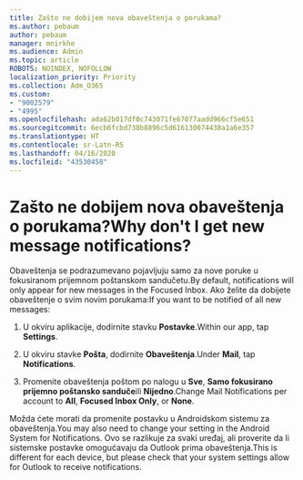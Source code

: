```yaml
---
title: Zašto ne dobijem nova obaveštenja o porukama?
ms.author: pebaum
author: pebaum
manager: mnirkhe
ms.audience: Admin
ms.topic: article
ROBOTS: NOINDEX, NOFOLLOW
localization_priority: Priority
ms.collection: Adm_O365
ms.custom:
- "9002579"
- "4995"
ms.openlocfilehash: ada62b017df0c743071fe67077aadd966cf5e651
ms.sourcegitcommit: 6ecb6fcbd738b8896c5d616130074438a1a6e357
ms.translationtype: HT
ms.contentlocale: sr-Latn-RS
ms.lasthandoff: 04/16/2020
ms.locfileid: "43530458"
---
```

# <a name="why-dont-i-get-new-message-notifications"></a><span data-ttu-id="d0c67-102">Zašto ne dobijem nova obaveštenja o porukama?</span><span class="sxs-lookup"><span data-stu-id="d0c67-102">Why don't I get new message notifications?</span></span>

<span data-ttu-id="d0c67-103">Obaveštenja se podrazumevano pojavljuju samo za nove poruke u fokusiranom prijemnom poštanskom sandučetu.</span><span class="sxs-lookup"><span data-stu-id="d0c67-103">By default, notifications will only appear for new messages in the Focused Inbox.</span></span> <span data-ttu-id="d0c67-104">Ako želite da dobijete obaveštenje o svim novim porukama:</span><span class="sxs-lookup"><span data-stu-id="d0c67-104">If you want to be notified of all new messages:</span></span>

1. <span data-ttu-id="d0c67-105">U okviru aplikacije, dodirnite stavku **Postavke**.</span><span class="sxs-lookup"><span data-stu-id="d0c67-105">Within our app, tap **Settings**.</span></span>

2. <span data-ttu-id="d0c67-106">U okviru stavke **Pošta**, dodirnite **Obaveštenja**.</span><span class="sxs-lookup"><span data-stu-id="d0c67-106">Under **Mail**, tap **Notifications**.</span></span>

3. <span data-ttu-id="d0c67-107">Promenite obaveštenja poštom po nalogu u **Sve**, **Samo fokusirano prijemno poštansko sanduče**ili **Nijedno**.</span><span class="sxs-lookup"><span data-stu-id="d0c67-107">Change Mail Notifications per account to **All**, **Focused Inbox Only**, or **None**.</span></span>

<span data-ttu-id="d0c67-108">Možda ćete morati da promenite postavku u Androidskom sistemu za obaveštenja.</span><span class="sxs-lookup"><span data-stu-id="d0c67-108">You may also need to change your setting in the Android System for Notifications.</span></span> <span data-ttu-id="d0c67-109">Ovo se razlikuje za svaki uređaj, ali proverite da li sistemske postavke omogućavaju da Outlook prima obaveštenja.</span><span class="sxs-lookup"><span data-stu-id="d0c67-109">This is different for each device, but please check that your system settings allow for Outlook to receive notifications.</span></span>

